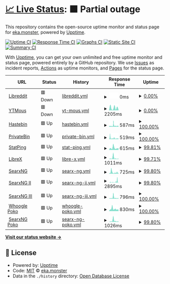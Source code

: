 # [📈 Live Status](https://up.eka.monster): <!--live status--> **🟧 Partial outage**

This repository contains the open-source uptime monitor and status page for [eka.monster](https://eka.monster), powered by [Upptime](https://github.com/upptime/upptime).

[![Uptime CI](https://github.com/demonsteru/up/workflows/Uptime%20CI/badge.svg)](https://github.com/demonsteru/up/actions?query=workflow%3A%22Uptime+CI%22)
[![Response Time CI](https://github.com/demonsteru/up/workflows/Response%20Time%20CI/badge.svg)](https://github.com/demonsteru/up/actions?query=workflow%3A%22Response+Time+CI%22)
[![Graphs CI](https://github.com/demonsteru/up/workflows/Graphs%20CI/badge.svg)](https://github.com/demonsteru/up/actions?query=workflow%3A%22Graphs+CI%22)
[![Static Site CI](https://github.com/demonsteru/up/workflows/Static%20Site%20CI/badge.svg)](https://github.com/demonsteru/up/actions?query=workflow%3A%22Static+Site+CI%22)
[![Summary CI](https://github.com/demonsteru/up/workflows/Summary%20CI/badge.svg)](https://github.com/demonsteru/up/actions?query=workflow%3A%22Summary+CI%22)

With [Upptime](https://upptime.js.org), you can get your own unlimited and free uptime monitor and status page, powered entirely by a GitHub repository. We use [Issues](https://github.com/demonsteru/up/issues) as incident reports, [Actions](https://github.com/demonsteru/up/actions) as uptime monitors, and [Pages](https://up.eka.monster) for the status page.

<!--start: status pages-->
<!-- This summary is generated by Upptime (https://github.com/upptime/upptime) -->
<!-- Do not edit this manually, your changes will be overwritten -->
<!-- prettier-ignore -->
| URL | Status | History | Response Time | Uptime |
| --- | ------ | ------- | ------------- | ------ |
| <img alt="" src="https://icons.duckduckgo.com/ip3/lr.eka.monster.ico" height="13"> [Libreddit](https://lr.eka.monster) | 🟥 Down | [libreddit.yml](https://github.com/demonsteru/up/commits/HEAD/history/libreddit.yml) | <details><summary><img alt="Response time graph" src="./graphs/libreddit/response-time-week.png" height="20"> 0ms</summary><br><a href="https://up.eka.monster/history/libreddit"><img alt="Response time 3348" src="https://img.shields.io/endpoint?url=https%3A%2F%2Fraw.githubusercontent.com%2Fdemonsteru%2Fup%2FHEAD%2Fapi%2Flibreddit%2Fresponse-time.json"></a><br><a href="https://up.eka.monster/history/libreddit"><img alt="24-hour response time 0" src="https://img.shields.io/endpoint?url=https%3A%2F%2Fraw.githubusercontent.com%2Fdemonsteru%2Fup%2FHEAD%2Fapi%2Flibreddit%2Fresponse-time-day.json"></a><br><a href="https://up.eka.monster/history/libreddit"><img alt="7-day response time 0" src="https://img.shields.io/endpoint?url=https%3A%2F%2Fraw.githubusercontent.com%2Fdemonsteru%2Fup%2FHEAD%2Fapi%2Flibreddit%2Fresponse-time-week.json"></a><br><a href="https://up.eka.monster/history/libreddit"><img alt="30-day response time 0" src="https://img.shields.io/endpoint?url=https%3A%2F%2Fraw.githubusercontent.com%2Fdemonsteru%2Fup%2FHEAD%2Fapi%2Flibreddit%2Fresponse-time-month.json"></a><br><a href="https://up.eka.monster/history/libreddit"><img alt="1-year response time 3348" src="https://img.shields.io/endpoint?url=https%3A%2F%2Fraw.githubusercontent.com%2Fdemonsteru%2Fup%2FHEAD%2Fapi%2Flibreddit%2Fresponse-time-year.json"></a></details> | <details><summary><a href="https://up.eka.monster/history/libreddit">0.00%</a></summary><a href="https://up.eka.monster/history/libreddit"><img alt="All-time uptime 25.45%" src="https://img.shields.io/endpoint?url=https%3A%2F%2Fraw.githubusercontent.com%2Fdemonsteru%2Fup%2FHEAD%2Fapi%2Flibreddit%2Fuptime.json"></a><br><a href="https://up.eka.monster/history/libreddit"><img alt="24-hour uptime 0.00%" src="https://img.shields.io/endpoint?url=https%3A%2F%2Fraw.githubusercontent.com%2Fdemonsteru%2Fup%2FHEAD%2Fapi%2Flibreddit%2Fuptime-day.json"></a><br><a href="https://up.eka.monster/history/libreddit"><img alt="7-day uptime 0.00%" src="https://img.shields.io/endpoint?url=https%3A%2F%2Fraw.githubusercontent.com%2Fdemonsteru%2Fup%2FHEAD%2Fapi%2Flibreddit%2Fuptime-week.json"></a><br><a href="https://up.eka.monster/history/libreddit"><img alt="30-day uptime 1.38%" src="https://img.shields.io/endpoint?url=https%3A%2F%2Fraw.githubusercontent.com%2Fdemonsteru%2Fup%2FHEAD%2Fapi%2Flibreddit%2Fuptime-month.json"></a><br><a href="https://up.eka.monster/history/libreddit"><img alt="1-year uptime 25.45%" src="https://img.shields.io/endpoint?url=https%3A%2F%2Fraw.githubusercontent.com%2Fdemonsteru%2Fup%2FHEAD%2Fapi%2Flibreddit%2Fuptime-year.json"></a></details>
| <img alt="" src="https://icons.duckduckgo.com/ip3/ytmous.eka.monster.ico" height="13"> [YTMous](https://ytmous.eka.monster) | 🟥 Down | [yt-mous.yml](https://github.com/demonsteru/up/commits/HEAD/history/yt-mous.yml) | <details><summary><img alt="Response time graph" src="./graphs/yt-mous/response-time-week.png" height="20"> 2205ms</summary><br><a href="https://up.eka.monster/history/yt-mous"><img alt="Response time 3091" src="https://img.shields.io/endpoint?url=https%3A%2F%2Fraw.githubusercontent.com%2Fdemonsteru%2Fup%2FHEAD%2Fapi%2Fyt-mous%2Fresponse-time.json"></a><br><a href="https://up.eka.monster/history/yt-mous"><img alt="24-hour response time 468" src="https://img.shields.io/endpoint?url=https%3A%2F%2Fraw.githubusercontent.com%2Fdemonsteru%2Fup%2FHEAD%2Fapi%2Fyt-mous%2Fresponse-time-day.json"></a><br><a href="https://up.eka.monster/history/yt-mous"><img alt="7-day response time 2205" src="https://img.shields.io/endpoint?url=https%3A%2F%2Fraw.githubusercontent.com%2Fdemonsteru%2Fup%2FHEAD%2Fapi%2Fyt-mous%2Fresponse-time-week.json"></a><br><a href="https://up.eka.monster/history/yt-mous"><img alt="30-day response time 2978" src="https://img.shields.io/endpoint?url=https%3A%2F%2Fraw.githubusercontent.com%2Fdemonsteru%2Fup%2FHEAD%2Fapi%2Fyt-mous%2Fresponse-time-month.json"></a><br><a href="https://up.eka.monster/history/yt-mous"><img alt="1-year response time 3091" src="https://img.shields.io/endpoint?url=https%3A%2F%2Fraw.githubusercontent.com%2Fdemonsteru%2Fup%2FHEAD%2Fapi%2Fyt-mous%2Fresponse-time-year.json"></a></details> | <details><summary><a href="https://up.eka.monster/history/yt-mous">0.00%</a></summary><a href="https://up.eka.monster/history/yt-mous"><img alt="All-time uptime 28.36%" src="https://img.shields.io/endpoint?url=https%3A%2F%2Fraw.githubusercontent.com%2Fdemonsteru%2Fup%2FHEAD%2Fapi%2Fyt-mous%2Fuptime.json"></a><br><a href="https://up.eka.monster/history/yt-mous"><img alt="24-hour uptime 0.00%" src="https://img.shields.io/endpoint?url=https%3A%2F%2Fraw.githubusercontent.com%2Fdemonsteru%2Fup%2FHEAD%2Fapi%2Fyt-mous%2Fuptime-day.json"></a><br><a href="https://up.eka.monster/history/yt-mous"><img alt="7-day uptime 0.00%" src="https://img.shields.io/endpoint?url=https%3A%2F%2Fraw.githubusercontent.com%2Fdemonsteru%2Fup%2FHEAD%2Fapi%2Fyt-mous%2Fuptime-week.json"></a><br><a href="https://up.eka.monster/history/yt-mous"><img alt="30-day uptime 1.38%" src="https://img.shields.io/endpoint?url=https%3A%2F%2Fraw.githubusercontent.com%2Fdemonsteru%2Fup%2FHEAD%2Fapi%2Fyt-mous%2Fuptime-month.json"></a><br><a href="https://up.eka.monster/history/yt-mous"><img alt="1-year uptime 28.36%" src="https://img.shields.io/endpoint?url=https%3A%2F%2Fraw.githubusercontent.com%2Fdemonsteru%2Fup%2FHEAD%2Fapi%2Fyt-mous%2Fuptime-year.json"></a></details>
| <img alt="" src="https://icons.duckduckgo.com/ip3/haste.eka.monster.ico" height="13"> [Hastebin](https://haste.eka.monster) | 🟩 Up | [hastebin.yml](https://github.com/demonsteru/up/commits/HEAD/history/hastebin.yml) | <details><summary><img alt="Response time graph" src="./graphs/hastebin/response-time-week.png" height="20"> 587ms</summary><br><a href="https://up.eka.monster/history/hastebin"><img alt="Response time 1616" src="https://img.shields.io/endpoint?url=https%3A%2F%2Fraw.githubusercontent.com%2Fdemonsteru%2Fup%2FHEAD%2Fapi%2Fhastebin%2Fresponse-time.json"></a><br><a href="https://up.eka.monster/history/hastebin"><img alt="24-hour response time 572" src="https://img.shields.io/endpoint?url=https%3A%2F%2Fraw.githubusercontent.com%2Fdemonsteru%2Fup%2FHEAD%2Fapi%2Fhastebin%2Fresponse-time-day.json"></a><br><a href="https://up.eka.monster/history/hastebin"><img alt="7-day response time 587" src="https://img.shields.io/endpoint?url=https%3A%2F%2Fraw.githubusercontent.com%2Fdemonsteru%2Fup%2FHEAD%2Fapi%2Fhastebin%2Fresponse-time-week.json"></a><br><a href="https://up.eka.monster/history/hastebin"><img alt="30-day response time 823" src="https://img.shields.io/endpoint?url=https%3A%2F%2Fraw.githubusercontent.com%2Fdemonsteru%2Fup%2FHEAD%2Fapi%2Fhastebin%2Fresponse-time-month.json"></a><br><a href="https://up.eka.monster/history/hastebin"><img alt="1-year response time 1616" src="https://img.shields.io/endpoint?url=https%3A%2F%2Fraw.githubusercontent.com%2Fdemonsteru%2Fup%2FHEAD%2Fapi%2Fhastebin%2Fresponse-time-year.json"></a></details> | <details><summary><a href="https://up.eka.monster/history/hastebin">100.00%</a></summary><a href="https://up.eka.monster/history/hastebin"><img alt="All-time uptime 94.64%" src="https://img.shields.io/endpoint?url=https%3A%2F%2Fraw.githubusercontent.com%2Fdemonsteru%2Fup%2FHEAD%2Fapi%2Fhastebin%2Fuptime.json"></a><br><a href="https://up.eka.monster/history/hastebin"><img alt="24-hour uptime 100.00%" src="https://img.shields.io/endpoint?url=https%3A%2F%2Fraw.githubusercontent.com%2Fdemonsteru%2Fup%2FHEAD%2Fapi%2Fhastebin%2Fuptime-day.json"></a><br><a href="https://up.eka.monster/history/hastebin"><img alt="7-day uptime 100.00%" src="https://img.shields.io/endpoint?url=https%3A%2F%2Fraw.githubusercontent.com%2Fdemonsteru%2Fup%2FHEAD%2Fapi%2Fhastebin%2Fuptime-week.json"></a><br><a href="https://up.eka.monster/history/hastebin"><img alt="30-day uptime 99.88%" src="https://img.shields.io/endpoint?url=https%3A%2F%2Fraw.githubusercontent.com%2Fdemonsteru%2Fup%2FHEAD%2Fapi%2Fhastebin%2Fuptime-month.json"></a><br><a href="https://up.eka.monster/history/hastebin"><img alt="1-year uptime 94.64%" src="https://img.shields.io/endpoint?url=https%3A%2F%2Fraw.githubusercontent.com%2Fdemonsteru%2Fup%2FHEAD%2Fapi%2Fhastebin%2Fuptime-year.json"></a></details>
| <img alt="" src="https://icons.duckduckgo.com/ip3/bin.eka.monster.ico" height="13"> [PrivateBin](https://bin.eka.monster) | 🟩 Up | [private-bin.yml](https://github.com/demonsteru/up/commits/HEAD/history/private-bin.yml) | <details><summary><img alt="Response time graph" src="./graphs/private-bin/response-time-week.png" height="20"> 519ms</summary><br><a href="https://up.eka.monster/history/private-bin"><img alt="Response time 1191" src="https://img.shields.io/endpoint?url=https%3A%2F%2Fraw.githubusercontent.com%2Fdemonsteru%2Fup%2FHEAD%2Fapi%2Fprivate-bin%2Fresponse-time.json"></a><br><a href="https://up.eka.monster/history/private-bin"><img alt="24-hour response time 283" src="https://img.shields.io/endpoint?url=https%3A%2F%2Fraw.githubusercontent.com%2Fdemonsteru%2Fup%2FHEAD%2Fapi%2Fprivate-bin%2Fresponse-time-day.json"></a><br><a href="https://up.eka.monster/history/private-bin"><img alt="7-day response time 519" src="https://img.shields.io/endpoint?url=https%3A%2F%2Fraw.githubusercontent.com%2Fdemonsteru%2Fup%2FHEAD%2Fapi%2Fprivate-bin%2Fresponse-time-week.json"></a><br><a href="https://up.eka.monster/history/private-bin"><img alt="30-day response time 615" src="https://img.shields.io/endpoint?url=https%3A%2F%2Fraw.githubusercontent.com%2Fdemonsteru%2Fup%2FHEAD%2Fapi%2Fprivate-bin%2Fresponse-time-month.json"></a><br><a href="https://up.eka.monster/history/private-bin"><img alt="1-year response time 1191" src="https://img.shields.io/endpoint?url=https%3A%2F%2Fraw.githubusercontent.com%2Fdemonsteru%2Fup%2FHEAD%2Fapi%2Fprivate-bin%2Fresponse-time-year.json"></a></details> | <details><summary><a href="https://up.eka.monster/history/private-bin">100.00%</a></summary><a href="https://up.eka.monster/history/private-bin"><img alt="All-time uptime 99.52%" src="https://img.shields.io/endpoint?url=https%3A%2F%2Fraw.githubusercontent.com%2Fdemonsteru%2Fup%2FHEAD%2Fapi%2Fprivate-bin%2Fuptime.json"></a><br><a href="https://up.eka.monster/history/private-bin"><img alt="24-hour uptime 100.00%" src="https://img.shields.io/endpoint?url=https%3A%2F%2Fraw.githubusercontent.com%2Fdemonsteru%2Fup%2FHEAD%2Fapi%2Fprivate-bin%2Fuptime-day.json"></a><br><a href="https://up.eka.monster/history/private-bin"><img alt="7-day uptime 100.00%" src="https://img.shields.io/endpoint?url=https%3A%2F%2Fraw.githubusercontent.com%2Fdemonsteru%2Fup%2FHEAD%2Fapi%2Fprivate-bin%2Fuptime-week.json"></a><br><a href="https://up.eka.monster/history/private-bin"><img alt="30-day uptime 99.85%" src="https://img.shields.io/endpoint?url=https%3A%2F%2Fraw.githubusercontent.com%2Fdemonsteru%2Fup%2FHEAD%2Fapi%2Fprivate-bin%2Fuptime-month.json"></a><br><a href="https://up.eka.monster/history/private-bin"><img alt="1-year uptime 99.52%" src="https://img.shields.io/endpoint?url=https%3A%2F%2Fraw.githubusercontent.com%2Fdemonsteru%2Fup%2FHEAD%2Fapi%2Fprivate-bin%2Fuptime-year.json"></a></details>
| <img alt="" src="https://icons.duckduckgo.com/ip3/stat.eka.monster.ico" height="13"> [StatPing](https://stat.eka.monster) | 🟩 Up | [stat-ping.yml](https://github.com/demonsteru/up/commits/HEAD/history/stat-ping.yml) | <details><summary><img alt="Response time graph" src="./graphs/stat-ping/response-time-week.png" height="20"> 615ms</summary><br><a href="https://up.eka.monster/history/stat-ping"><img alt="Response time 1815" src="https://img.shields.io/endpoint?url=https%3A%2F%2Fraw.githubusercontent.com%2Fdemonsteru%2Fup%2FHEAD%2Fapi%2Fstat-ping%2Fresponse-time.json"></a><br><a href="https://up.eka.monster/history/stat-ping"><img alt="24-hour response time 530" src="https://img.shields.io/endpoint?url=https%3A%2F%2Fraw.githubusercontent.com%2Fdemonsteru%2Fup%2FHEAD%2Fapi%2Fstat-ping%2Fresponse-time-day.json"></a><br><a href="https://up.eka.monster/history/stat-ping"><img alt="7-day response time 615" src="https://img.shields.io/endpoint?url=https%3A%2F%2Fraw.githubusercontent.com%2Fdemonsteru%2Fup%2FHEAD%2Fapi%2Fstat-ping%2Fresponse-time-week.json"></a><br><a href="https://up.eka.monster/history/stat-ping"><img alt="30-day response time 791" src="https://img.shields.io/endpoint?url=https%3A%2F%2Fraw.githubusercontent.com%2Fdemonsteru%2Fup%2FHEAD%2Fapi%2Fstat-ping%2Fresponse-time-month.json"></a><br><a href="https://up.eka.monster/history/stat-ping"><img alt="1-year response time 1815" src="https://img.shields.io/endpoint?url=https%3A%2F%2Fraw.githubusercontent.com%2Fdemonsteru%2Fup%2FHEAD%2Fapi%2Fstat-ping%2Fresponse-time-year.json"></a></details> | <details><summary><a href="https://up.eka.monster/history/stat-ping">99.81%</a></summary><a href="https://up.eka.monster/history/stat-ping"><img alt="All-time uptime 99.30%" src="https://img.shields.io/endpoint?url=https%3A%2F%2Fraw.githubusercontent.com%2Fdemonsteru%2Fup%2FHEAD%2Fapi%2Fstat-ping%2Fuptime.json"></a><br><a href="https://up.eka.monster/history/stat-ping"><img alt="24-hour uptime 100.00%" src="https://img.shields.io/endpoint?url=https%3A%2F%2Fraw.githubusercontent.com%2Fdemonsteru%2Fup%2FHEAD%2Fapi%2Fstat-ping%2Fuptime-day.json"></a><br><a href="https://up.eka.monster/history/stat-ping"><img alt="7-day uptime 99.81%" src="https://img.shields.io/endpoint?url=https%3A%2F%2Fraw.githubusercontent.com%2Fdemonsteru%2Fup%2FHEAD%2Fapi%2Fstat-ping%2Fuptime-week.json"></a><br><a href="https://up.eka.monster/history/stat-ping"><img alt="30-day uptime 99.85%" src="https://img.shields.io/endpoint?url=https%3A%2F%2Fraw.githubusercontent.com%2Fdemonsteru%2Fup%2FHEAD%2Fapi%2Fstat-ping%2Fuptime-month.json"></a><br><a href="https://up.eka.monster/history/stat-ping"><img alt="1-year uptime 99.30%" src="https://img.shields.io/endpoint?url=https%3A%2F%2Fraw.githubusercontent.com%2Fdemonsteru%2Fup%2FHEAD%2Fapi%2Fstat-ping%2Fuptime-year.json"></a></details>
| <img alt="" src="https://icons.duckduckgo.com/ip3/librex.eka.monster.ico" height="13"> [LibreX](https://librex.eka.monster) | 🟩 Up | [libre-x.yml](https://github.com/demonsteru/up/commits/HEAD/history/libre-x.yml) | <details><summary><img alt="Response time graph" src="./graphs/libre-x/response-time-week.png" height="20"> 1011ms</summary><br><a href="https://up.eka.monster/history/libre-x"><img alt="Response time 1406" src="https://img.shields.io/endpoint?url=https%3A%2F%2Fraw.githubusercontent.com%2Fdemonsteru%2Fup%2FHEAD%2Fapi%2Flibre-x%2Fresponse-time.json"></a><br><a href="https://up.eka.monster/history/libre-x"><img alt="24-hour response time 493" src="https://img.shields.io/endpoint?url=https%3A%2F%2Fraw.githubusercontent.com%2Fdemonsteru%2Fup%2FHEAD%2Fapi%2Flibre-x%2Fresponse-time-day.json"></a><br><a href="https://up.eka.monster/history/libre-x"><img alt="7-day response time 1011" src="https://img.shields.io/endpoint?url=https%3A%2F%2Fraw.githubusercontent.com%2Fdemonsteru%2Fup%2FHEAD%2Fapi%2Flibre-x%2Fresponse-time-week.json"></a><br><a href="https://up.eka.monster/history/libre-x"><img alt="30-day response time 636" src="https://img.shields.io/endpoint?url=https%3A%2F%2Fraw.githubusercontent.com%2Fdemonsteru%2Fup%2FHEAD%2Fapi%2Flibre-x%2Fresponse-time-month.json"></a><br><a href="https://up.eka.monster/history/libre-x"><img alt="1-year response time 1406" src="https://img.shields.io/endpoint?url=https%3A%2F%2Fraw.githubusercontent.com%2Fdemonsteru%2Fup%2FHEAD%2Fapi%2Flibre-x%2Fresponse-time-year.json"></a></details> | <details><summary><a href="https://up.eka.monster/history/libre-x">99.71%</a></summary><a href="https://up.eka.monster/history/libre-x"><img alt="All-time uptime 99.65%" src="https://img.shields.io/endpoint?url=https%3A%2F%2Fraw.githubusercontent.com%2Fdemonsteru%2Fup%2FHEAD%2Fapi%2Flibre-x%2Fuptime.json"></a><br><a href="https://up.eka.monster/history/libre-x"><img alt="24-hour uptime 100.00%" src="https://img.shields.io/endpoint?url=https%3A%2F%2Fraw.githubusercontent.com%2Fdemonsteru%2Fup%2FHEAD%2Fapi%2Flibre-x%2Fuptime-day.json"></a><br><a href="https://up.eka.monster/history/libre-x"><img alt="7-day uptime 99.71%" src="https://img.shields.io/endpoint?url=https%3A%2F%2Fraw.githubusercontent.com%2Fdemonsteru%2Fup%2FHEAD%2Fapi%2Flibre-x%2Fuptime-week.json"></a><br><a href="https://up.eka.monster/history/libre-x"><img alt="30-day uptime 99.83%" src="https://img.shields.io/endpoint?url=https%3A%2F%2Fraw.githubusercontent.com%2Fdemonsteru%2Fup%2FHEAD%2Fapi%2Flibre-x%2Fuptime-month.json"></a><br><a href="https://up.eka.monster/history/libre-x"><img alt="1-year uptime 99.65%" src="https://img.shields.io/endpoint?url=https%3A%2F%2Fraw.githubusercontent.com%2Fdemonsteru%2Fup%2FHEAD%2Fapi%2Flibre-x%2Fuptime-year.json"></a></details>
| <img alt="" src="https://icons.duckduckgo.com/ip3/sx.eka.monster.ico" height="13"> [SearxNG](https://sx.eka.monster) | 🟩 Up | [searx-ng.yml](https://github.com/demonsteru/up/commits/HEAD/history/searx-ng.yml) | <details><summary><img alt="Response time graph" src="./graphs/searx-ng/response-time-week.png" height="20"> 725ms</summary><br><a href="https://up.eka.monster/history/searx-ng"><img alt="Response time 1624" src="https://img.shields.io/endpoint?url=https%3A%2F%2Fraw.githubusercontent.com%2Fdemonsteru%2Fup%2FHEAD%2Fapi%2Fsearx-ng%2Fresponse-time.json"></a><br><a href="https://up.eka.monster/history/searx-ng"><img alt="24-hour response time 388" src="https://img.shields.io/endpoint?url=https%3A%2F%2Fraw.githubusercontent.com%2Fdemonsteru%2Fup%2FHEAD%2Fapi%2Fsearx-ng%2Fresponse-time-day.json"></a><br><a href="https://up.eka.monster/history/searx-ng"><img alt="7-day response time 725" src="https://img.shields.io/endpoint?url=https%3A%2F%2Fraw.githubusercontent.com%2Fdemonsteru%2Fup%2FHEAD%2Fapi%2Fsearx-ng%2Fresponse-time-week.json"></a><br><a href="https://up.eka.monster/history/searx-ng"><img alt="30-day response time 1501" src="https://img.shields.io/endpoint?url=https%3A%2F%2Fraw.githubusercontent.com%2Fdemonsteru%2Fup%2FHEAD%2Fapi%2Fsearx-ng%2Fresponse-time-month.json"></a><br><a href="https://up.eka.monster/history/searx-ng"><img alt="1-year response time 1624" src="https://img.shields.io/endpoint?url=https%3A%2F%2Fraw.githubusercontent.com%2Fdemonsteru%2Fup%2FHEAD%2Fapi%2Fsearx-ng%2Fresponse-time-year.json"></a></details> | <details><summary><a href="https://up.eka.monster/history/searx-ng">99.80%</a></summary><a href="https://up.eka.monster/history/searx-ng"><img alt="All-time uptime 99.48%" src="https://img.shields.io/endpoint?url=https%3A%2F%2Fraw.githubusercontent.com%2Fdemonsteru%2Fup%2FHEAD%2Fapi%2Fsearx-ng%2Fuptime.json"></a><br><a href="https://up.eka.monster/history/searx-ng"><img alt="24-hour uptime 100.00%" src="https://img.shields.io/endpoint?url=https%3A%2F%2Fraw.githubusercontent.com%2Fdemonsteru%2Fup%2FHEAD%2Fapi%2Fsearx-ng%2Fuptime-day.json"></a><br><a href="https://up.eka.monster/history/searx-ng"><img alt="7-day uptime 99.80%" src="https://img.shields.io/endpoint?url=https%3A%2F%2Fraw.githubusercontent.com%2Fdemonsteru%2Fup%2FHEAD%2Fapi%2Fsearx-ng%2Fuptime-week.json"></a><br><a href="https://up.eka.monster/history/searx-ng"><img alt="30-day uptime 99.56%" src="https://img.shields.io/endpoint?url=https%3A%2F%2Fraw.githubusercontent.com%2Fdemonsteru%2Fup%2FHEAD%2Fapi%2Fsearx-ng%2Fuptime-month.json"></a><br><a href="https://up.eka.monster/history/searx-ng"><img alt="1-year uptime 99.48%" src="https://img.shields.io/endpoint?url=https%3A%2F%2Fraw.githubusercontent.com%2Fdemonsteru%2Fup%2FHEAD%2Fapi%2Fsearx-ng%2Fuptime-year.json"></a></details>
| <img alt="" src="https://icons.duckduckgo.com/ip3/sng.eka.monster.ico" height="13"> [SearxNG II](https://sng.eka.monster) | 🟩 Up | [searx-ng-ii.yml](https://github.com/demonsteru/up/commits/HEAD/history/searx-ng-ii.yml) | <details><summary><img alt="Response time graph" src="./graphs/searx-ng-ii/response-time-week.png" height="20"> 2895ms</summary><br><a href="https://up.eka.monster/history/searx-ng-ii"><img alt="Response time 1786" src="https://img.shields.io/endpoint?url=https%3A%2F%2Fraw.githubusercontent.com%2Fdemonsteru%2Fup%2FHEAD%2Fapi%2Fsearx-ng-ii%2Fresponse-time.json"></a><br><a href="https://up.eka.monster/history/searx-ng-ii"><img alt="24-hour response time 558" src="https://img.shields.io/endpoint?url=https%3A%2F%2Fraw.githubusercontent.com%2Fdemonsteru%2Fup%2FHEAD%2Fapi%2Fsearx-ng-ii%2Fresponse-time-day.json"></a><br><a href="https://up.eka.monster/history/searx-ng-ii"><img alt="7-day response time 2895" src="https://img.shields.io/endpoint?url=https%3A%2F%2Fraw.githubusercontent.com%2Fdemonsteru%2Fup%2FHEAD%2Fapi%2Fsearx-ng-ii%2Fresponse-time-week.json"></a><br><a href="https://up.eka.monster/history/searx-ng-ii"><img alt="30-day response time 1343" src="https://img.shields.io/endpoint?url=https%3A%2F%2Fraw.githubusercontent.com%2Fdemonsteru%2Fup%2FHEAD%2Fapi%2Fsearx-ng-ii%2Fresponse-time-month.json"></a><br><a href="https://up.eka.monster/history/searx-ng-ii"><img alt="1-year response time 1786" src="https://img.shields.io/endpoint?url=https%3A%2F%2Fraw.githubusercontent.com%2Fdemonsteru%2Fup%2FHEAD%2Fapi%2Fsearx-ng-ii%2Fresponse-time-year.json"></a></details> | <details><summary><a href="https://up.eka.monster/history/searx-ng-ii">99.80%</a></summary><a href="https://up.eka.monster/history/searx-ng-ii"><img alt="All-time uptime 99.49%" src="https://img.shields.io/endpoint?url=https%3A%2F%2Fraw.githubusercontent.com%2Fdemonsteru%2Fup%2FHEAD%2Fapi%2Fsearx-ng-ii%2Fuptime.json"></a><br><a href="https://up.eka.monster/history/searx-ng-ii"><img alt="24-hour uptime 100.00%" src="https://img.shields.io/endpoint?url=https%3A%2F%2Fraw.githubusercontent.com%2Fdemonsteru%2Fup%2FHEAD%2Fapi%2Fsearx-ng-ii%2Fuptime-day.json"></a><br><a href="https://up.eka.monster/history/searx-ng-ii"><img alt="7-day uptime 99.80%" src="https://img.shields.io/endpoint?url=https%3A%2F%2Fraw.githubusercontent.com%2Fdemonsteru%2Fup%2FHEAD%2Fapi%2Fsearx-ng-ii%2Fuptime-week.json"></a><br><a href="https://up.eka.monster/history/searx-ng-ii"><img alt="30-day uptime 99.84%" src="https://img.shields.io/endpoint?url=https%3A%2F%2Fraw.githubusercontent.com%2Fdemonsteru%2Fup%2FHEAD%2Fapi%2Fsearx-ng-ii%2Fuptime-month.json"></a><br><a href="https://up.eka.monster/history/searx-ng-ii"><img alt="1-year uptime 99.49%" src="https://img.shields.io/endpoint?url=https%3A%2F%2Fraw.githubusercontent.com%2Fdemonsteru%2Fup%2FHEAD%2Fapi%2Fsearx-ng-ii%2Fuptime-year.json"></a></details>
| <img alt="" src="https://icons.duckduckgo.com/ip3/sx3.eka.monster.ico" height="13"> [SearxNG III](https://sx3.eka.monster) | 🟩 Up | [searx-ng-iii.yml](https://github.com/demonsteru/up/commits/HEAD/history/searx-ng-iii.yml) | <details><summary><img alt="Response time graph" src="./graphs/searx-ng-iii/response-time-week.png" height="20"> 796ms</summary><br><a href="https://up.eka.monster/history/searx-ng-iii"><img alt="Response time 987" src="https://img.shields.io/endpoint?url=https%3A%2F%2Fraw.githubusercontent.com%2Fdemonsteru%2Fup%2FHEAD%2Fapi%2Fsearx-ng-iii%2Fresponse-time.json"></a><br><a href="https://up.eka.monster/history/searx-ng-iii"><img alt="24-hour response time 480" src="https://img.shields.io/endpoint?url=https%3A%2F%2Fraw.githubusercontent.com%2Fdemonsteru%2Fup%2FHEAD%2Fapi%2Fsearx-ng-iii%2Fresponse-time-day.json"></a><br><a href="https://up.eka.monster/history/searx-ng-iii"><img alt="7-day response time 796" src="https://img.shields.io/endpoint?url=https%3A%2F%2Fraw.githubusercontent.com%2Fdemonsteru%2Fup%2FHEAD%2Fapi%2Fsearx-ng-iii%2Fresponse-time-week.json"></a><br><a href="https://up.eka.monster/history/searx-ng-iii"><img alt="30-day response time 777" src="https://img.shields.io/endpoint?url=https%3A%2F%2Fraw.githubusercontent.com%2Fdemonsteru%2Fup%2FHEAD%2Fapi%2Fsearx-ng-iii%2Fresponse-time-month.json"></a><br><a href="https://up.eka.monster/history/searx-ng-iii"><img alt="1-year response time 987" src="https://img.shields.io/endpoint?url=https%3A%2F%2Fraw.githubusercontent.com%2Fdemonsteru%2Fup%2FHEAD%2Fapi%2Fsearx-ng-iii%2Fresponse-time-year.json"></a></details> | <details><summary><a href="https://up.eka.monster/history/searx-ng-iii">100.00%</a></summary><a href="https://up.eka.monster/history/searx-ng-iii"><img alt="All-time uptime 99.57%" src="https://img.shields.io/endpoint?url=https%3A%2F%2Fraw.githubusercontent.com%2Fdemonsteru%2Fup%2FHEAD%2Fapi%2Fsearx-ng-iii%2Fuptime.json"></a><br><a href="https://up.eka.monster/history/searx-ng-iii"><img alt="24-hour uptime 100.00%" src="https://img.shields.io/endpoint?url=https%3A%2F%2Fraw.githubusercontent.com%2Fdemonsteru%2Fup%2FHEAD%2Fapi%2Fsearx-ng-iii%2Fuptime-day.json"></a><br><a href="https://up.eka.monster/history/searx-ng-iii"><img alt="7-day uptime 100.00%" src="https://img.shields.io/endpoint?url=https%3A%2F%2Fraw.githubusercontent.com%2Fdemonsteru%2Fup%2FHEAD%2Fapi%2Fsearx-ng-iii%2Fuptime-week.json"></a><br><a href="https://up.eka.monster/history/searx-ng-iii"><img alt="30-day uptime 99.70%" src="https://img.shields.io/endpoint?url=https%3A%2F%2Fraw.githubusercontent.com%2Fdemonsteru%2Fup%2FHEAD%2Fapi%2Fsearx-ng-iii%2Fuptime-month.json"></a><br><a href="https://up.eka.monster/history/searx-ng-iii"><img alt="1-year uptime 99.57%" src="https://img.shields.io/endpoint?url=https%3A%2F%2Fraw.githubusercontent.com%2Fdemonsteru%2Fup%2FHEAD%2Fapi%2Fsearx-ng-iii%2Fuptime-year.json"></a></details>
| <img alt="" src="https://icons.duckduckgo.com/ip3/wg.poko.dob.jp.ico" height="13"> [Whoogle Poko](https://wg.poko.dob.jp) | 🟩 Up | [whoogle-poko.yml](https://github.com/demonsteru/up/commits/HEAD/history/whoogle-poko.yml) | <details><summary><img alt="Response time graph" src="./graphs/whoogle-poko/response-time-week.png" height="20"> 830ms</summary><br><a href="https://up.eka.monster/history/whoogle-poko"><img alt="Response time 2130" src="https://img.shields.io/endpoint?url=https%3A%2F%2Fraw.githubusercontent.com%2Fdemonsteru%2Fup%2FHEAD%2Fapi%2Fwhoogle-poko%2Fresponse-time.json"></a><br><a href="https://up.eka.monster/history/whoogle-poko"><img alt="24-hour response time 547" src="https://img.shields.io/endpoint?url=https%3A%2F%2Fraw.githubusercontent.com%2Fdemonsteru%2Fup%2FHEAD%2Fapi%2Fwhoogle-poko%2Fresponse-time-day.json"></a><br><a href="https://up.eka.monster/history/whoogle-poko"><img alt="7-day response time 830" src="https://img.shields.io/endpoint?url=https%3A%2F%2Fraw.githubusercontent.com%2Fdemonsteru%2Fup%2FHEAD%2Fapi%2Fwhoogle-poko%2Fresponse-time-week.json"></a><br><a href="https://up.eka.monster/history/whoogle-poko"><img alt="30-day response time 1411" src="https://img.shields.io/endpoint?url=https%3A%2F%2Fraw.githubusercontent.com%2Fdemonsteru%2Fup%2FHEAD%2Fapi%2Fwhoogle-poko%2Fresponse-time-month.json"></a><br><a href="https://up.eka.monster/history/whoogle-poko"><img alt="1-year response time 2130" src="https://img.shields.io/endpoint?url=https%3A%2F%2Fraw.githubusercontent.com%2Fdemonsteru%2Fup%2FHEAD%2Fapi%2Fwhoogle-poko%2Fresponse-time-year.json"></a></details> | <details><summary><a href="https://up.eka.monster/history/whoogle-poko">100.00%</a></summary><a href="https://up.eka.monster/history/whoogle-poko"><img alt="All-time uptime 99.55%" src="https://img.shields.io/endpoint?url=https%3A%2F%2Fraw.githubusercontent.com%2Fdemonsteru%2Fup%2FHEAD%2Fapi%2Fwhoogle-poko%2Fuptime.json"></a><br><a href="https://up.eka.monster/history/whoogle-poko"><img alt="24-hour uptime 100.00%" src="https://img.shields.io/endpoint?url=https%3A%2F%2Fraw.githubusercontent.com%2Fdemonsteru%2Fup%2FHEAD%2Fapi%2Fwhoogle-poko%2Fuptime-day.json"></a><br><a href="https://up.eka.monster/history/whoogle-poko"><img alt="7-day uptime 100.00%" src="https://img.shields.io/endpoint?url=https%3A%2F%2Fraw.githubusercontent.com%2Fdemonsteru%2Fup%2FHEAD%2Fapi%2Fwhoogle-poko%2Fuptime-week.json"></a><br><a href="https://up.eka.monster/history/whoogle-poko"><img alt="30-day uptime 99.77%" src="https://img.shields.io/endpoint?url=https%3A%2F%2Fraw.githubusercontent.com%2Fdemonsteru%2Fup%2FHEAD%2Fapi%2Fwhoogle-poko%2Fuptime-month.json"></a><br><a href="https://up.eka.monster/history/whoogle-poko"><img alt="1-year uptime 99.55%" src="https://img.shields.io/endpoint?url=https%3A%2F%2Fraw.githubusercontent.com%2Fdemonsteru%2Fup%2FHEAD%2Fapi%2Fwhoogle-poko%2Fuptime-year.json"></a></details>
| <img alt="" src="https://icons.duckduckgo.com/ip3/sx.poko.dob.jp.ico" height="13"> [SearxNG Poko](https://sx.poko.dob.jp) | 🟩 Up | [searx-ng-poko.yml](https://github.com/demonsteru/up/commits/HEAD/history/searx-ng-poko.yml) | <details><summary><img alt="Response time graph" src="./graphs/searx-ng-poko/response-time-week.png" height="20"> 1026ms</summary><br><a href="https://up.eka.monster/history/searx-ng-poko"><img alt="Response time 2064" src="https://img.shields.io/endpoint?url=https%3A%2F%2Fraw.githubusercontent.com%2Fdemonsteru%2Fup%2FHEAD%2Fapi%2Fsearx-ng-poko%2Fresponse-time.json"></a><br><a href="https://up.eka.monster/history/searx-ng-poko"><img alt="24-hour response time 497" src="https://img.shields.io/endpoint?url=https%3A%2F%2Fraw.githubusercontent.com%2Fdemonsteru%2Fup%2FHEAD%2Fapi%2Fsearx-ng-poko%2Fresponse-time-day.json"></a><br><a href="https://up.eka.monster/history/searx-ng-poko"><img alt="7-day response time 1026" src="https://img.shields.io/endpoint?url=https%3A%2F%2Fraw.githubusercontent.com%2Fdemonsteru%2Fup%2FHEAD%2Fapi%2Fsearx-ng-poko%2Fresponse-time-week.json"></a><br><a href="https://up.eka.monster/history/searx-ng-poko"><img alt="30-day response time 1037" src="https://img.shields.io/endpoint?url=https%3A%2F%2Fraw.githubusercontent.com%2Fdemonsteru%2Fup%2FHEAD%2Fapi%2Fsearx-ng-poko%2Fresponse-time-month.json"></a><br><a href="https://up.eka.monster/history/searx-ng-poko"><img alt="1-year response time 2064" src="https://img.shields.io/endpoint?url=https%3A%2F%2Fraw.githubusercontent.com%2Fdemonsteru%2Fup%2FHEAD%2Fapi%2Fsearx-ng-poko%2Fresponse-time-year.json"></a></details> | <details><summary><a href="https://up.eka.monster/history/searx-ng-poko">99.80%</a></summary><a href="https://up.eka.monster/history/searx-ng-poko"><img alt="All-time uptime 99.57%" src="https://img.shields.io/endpoint?url=https%3A%2F%2Fraw.githubusercontent.com%2Fdemonsteru%2Fup%2FHEAD%2Fapi%2Fsearx-ng-poko%2Fuptime.json"></a><br><a href="https://up.eka.monster/history/searx-ng-poko"><img alt="24-hour uptime 100.00%" src="https://img.shields.io/endpoint?url=https%3A%2F%2Fraw.githubusercontent.com%2Fdemonsteru%2Fup%2FHEAD%2Fapi%2Fsearx-ng-poko%2Fuptime-day.json"></a><br><a href="https://up.eka.monster/history/searx-ng-poko"><img alt="7-day uptime 99.80%" src="https://img.shields.io/endpoint?url=https%3A%2F%2Fraw.githubusercontent.com%2Fdemonsteru%2Fup%2FHEAD%2Fapi%2Fsearx-ng-poko%2Fuptime-week.json"></a><br><a href="https://up.eka.monster/history/searx-ng-poko"><img alt="30-day uptime 99.79%" src="https://img.shields.io/endpoint?url=https%3A%2F%2Fraw.githubusercontent.com%2Fdemonsteru%2Fup%2FHEAD%2Fapi%2Fsearx-ng-poko%2Fuptime-month.json"></a><br><a href="https://up.eka.monster/history/searx-ng-poko"><img alt="1-year uptime 99.57%" src="https://img.shields.io/endpoint?url=https%3A%2F%2Fraw.githubusercontent.com%2Fdemonsteru%2Fup%2FHEAD%2Fapi%2Fsearx-ng-poko%2Fuptime-year.json"></a></details>

<!--end: status pages-->

[**Visit our status website →**](https://up.eka.monster)

## 📄 License

- Powered by: [Upptime](https://github.com/upptime/upptime)
- Code: [MIT](./LICENSE) © [eka.monster](https://eka.monster)
- Data in the `./history` directory: [Open Database License](https://opendatacommons.org/licenses/odbl/1-0/)
